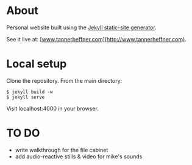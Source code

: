 # About
Personal website built using the [Jekyll static-site generator](http://jekyllrb.com).

See it live at: [www.tannerheffner.com](http://www.tannerheffner.com).

# Local setup
Clone the repository.
From the main directory:

    $ jekyll build -w
    $ jekyll serve

Visit localhost:4000 in your browser.

# TO DO
- write walkthrough for the file cabinet
- add audio-reactive stills & video for mike's sounds
